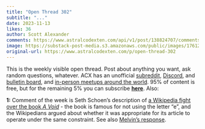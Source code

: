 ```yaml
---
title: "Open Thread 302"
subtitle: "..."
date: 2023-11-13
likes: 36
author: Scott Alexander
comments: https://www.astralcodexten.com/api/v1/post/138824707/comments?&all_comments=true
image: https://substack-post-media.s3.amazonaws.com/public/images/17612d60-29bf-43e1-b94c-f326c176eff1_251x255.png
original-url: https://www.astralcodexten.com/p/open-thread-302
---
```

This is the weekly visible open thread. Post about anything you want, ask random questions, whatever. ACX has an unofficial [subreddit](https://www.reddit.com/r/slatestarcodex/), [Discord](https://discord.gg/RTKtdut), and [bulletin board](https://www.datasecretslox.com/index.php), and [in-person meetups around the world](https://www.lesswrong.com/community?filters%5B0%5D=SSC). 95% of content is free, but for the remaining 5% you can subscribe **[here](https://astralcodexten.substack.com/subscribe?)**. Also:

**1:** Comment of the week is Seth Schoen’s description of [a Wikipedia fight over the book ](/p/hardball-questions-for-the-next-debate/comment/43253327)_[A Void](/p/hardball-questions-for-the-next-debate/comment/43253327)_ \- the book is famous for not using the letter “e”, and the Wikipedians argued about whether it was appropriate for its article to operate under the same constraint. See also [Melvin’s response](/p/hardball-questions-for-the-next-debate/comment/43264131).
